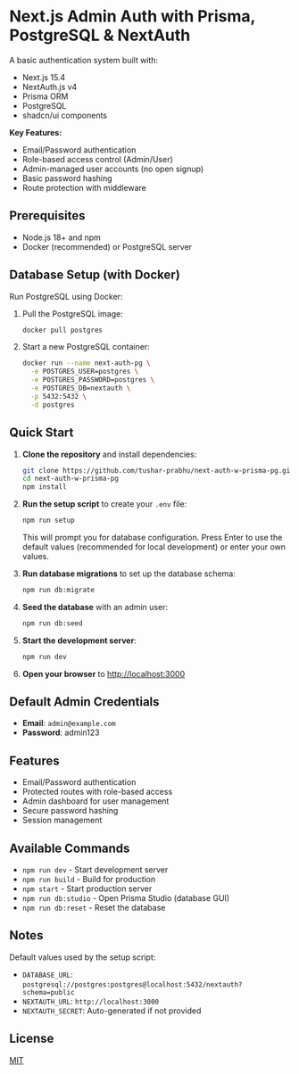 # Next.js Admin Auth with Prisma, PostgreSQL & NextAuth

A basic authentication system built with:

- Next.js 15.4
- NextAuth.js v4
- Prisma ORM
- PostgreSQL
- shadcn/ui components

**Key Features:**

- Email/Password authentication
- Role-based access control (Admin/User)
- Admin-managed user accounts (no open signup)
- Basic password hashing
- Route protection with middleware

## Prerequisites

- Node.js 18+ and npm
- Docker (recommended) or PostgreSQL server

## Database Setup (with Docker)

Run PostgreSQL using Docker:

1. Pull the PostgreSQL image:

   ```bash
   docker pull postgres
   ```

2. Start a new PostgreSQL container:

   ```bash
   docker run --name next-auth-pg \
     -e POSTGRES_USER=postgres \
     -e POSTGRES_PASSWORD=postgres \
     -e POSTGRES_DB=nextauth \
     -p 5432:5432 \
     -d postgres
   ```

## Quick Start

1. **Clone the repository** and install dependencies:

   ```bash
   git clone https://github.com/tushar-prabhu/next-auth-w-prisma-pg.git
   cd next-auth-w-prisma-pg
   npm install
   ```

2. **Run the setup script** to create your `.env` file:

   ```bash
   npm run setup
   ```

   This will prompt you for database configuration. Press Enter to use the default values (recommended for local development) or enter your own values.

3. **Run database migrations** to set up the database schema:

   ```bash
   npm run db:migrate
   ```

4. **Seed the database** with an admin user:

   ```bash
   npm run db:seed
   ```

5. **Start the development server**:

   ```bash
   npm run dev
   ```

6. **Open your browser** to [http://localhost:3000](http://localhost:3000)

## Default Admin Credentials

- **Email**: `admin@example.com`
- **Password**: admin123

## Features

- Email/Password authentication
- Protected routes with role-based access
- Admin dashboard for user management
- Secure password hashing
- Session management

## Available Commands

- `npm run dev` - Start development server
- `npm run build` - Build for production
- `npm start` - Start production server
- `npm run db:studio` - Open Prisma Studio (database GUI)
- `npm run db:reset` - Reset the database

## Notes

Default values used by the setup script:

- `DATABASE_URL`: `postgresql://postgres:postgres@localhost:5432/nextauth?schema=public`
- `NEXTAUTH_URL`: `http://localhost:3000`
- `NEXTAUTH_SECRET`: Auto-generated if not provided

## License

[MIT](LICENSE)
